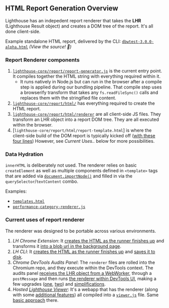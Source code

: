 ## HTML Report Generation Overview

Lighthouse has an indepedent report renderer that takes the **LHR** (Lighthouse Result object) and creates a DOM tree of the report. It's all done client-side.

Example standalone HTML report, delivered by the CLI: [`dbwtest-3.0.0-alpha.html`](https://googlechrome.github.io/lighthouse/reports/dbwtest-3.0.0-alpha.html) _(View the source! 📖)_

### Report Renderer components

1. [`lighthouse-core/report/report-generator.js`](https://github.com/GoogleChrome/lighthouse/blob/master/lighthouse-core/report/report-generator.js) is the current entry point. It compiles together the HTML string with everything required within it.
   - It runs natively in Node.js but can run in the browser after a compile step is applied during our bundling pipeline. That compile step uses a browserify transform that takes any `fs.readFileSync()` calls and replaces them with the stringified file content.
1. [`lighthouse-core/report/html/`](https://github.com/GoogleChrome/lighthouse/tree/master/lighthouse-core/report/html) has everything required to create the HTML report.
1. [`lighthouse-core/report/html/renderer`](https://github.com/GoogleChrome/lighthouse/tree/master/lighthouse-core/report/html/renderer) are all client-side JS files. They transform an LHR object into a report DOM tree. They are all executed within the browser.
1. [`lighthouse-core/report/html/report-template.html`] is where the client-side build of the DOM report is typically kicked off ([with these four lines](https://github.com/GoogleChrome/lighthouse/blob/63c999789dc08b9a3b56b22f25f478f13050da29/lighthouse-core/report/html/report-template.html#L27-L31)) However, see _Current Uses.._ below for more possibilities.


### Data Hydration
`innerHTML` is deliberately not used. The renderer relies on basic `createElement` as well as multiple components defined in `<template>` tags that are added via [`document.importNode()`](https://developer.mozilla.org/en-US/docs/Web/API/Document/importNode) and filled in via the `querySelector`/`textContent` combo.

Examples:

* [`templates.html`](https://github.com/GoogleChrome/lighthouse/blob/master/lighthouse-core/report/html/templates.html)
* [`performance-category-renderer.js`](https://github.com/GoogleChrome/lighthouse/blob/master/lighthouse-core/report/html/renderer/performance-category-renderer.js)

### Current uses of report renderer

The renderer was designed to be portable across various environments.

1. _LH Chrome Extension_: It [creates the HTML as the runner finishes up](https://github.com/GoogleChrome/lighthouse/blob/440155cdda377c458c0efce006bc3a69ce2a351c/lighthouse-core/runner.js#L137-L138) and transforms it [into a blob url in the background page](https://github.com/GoogleChrome/lighthouse/blob/440155cdda377c458c0efce006bc3a69ce2a351c/lighthouse-extension/app/src/lighthouse-ext-background.js#L129-L143).
1. _LH CLI_: It [creates the HTML as the runner finishes up](https://github.com/GoogleChrome/lighthouse/blob/440155cdda377c458c0efce006bc3a69ce2a351c/lighthouse-core/runner.js#L137-L138) and [saves it to disk](https://github.com/GoogleChrome/lighthouse/blob/440155cdda377c458c0efce006bc3a69ce2a351c/lighthouse-cli/printer.js#L71-L92).
1. _Chrome DevTools Audits Panel_: The `renderer` files are rolled into the Chromium repo, and they execute within the DevTools context. The audits panel [receives the LHR object from a WebWorker](https://github.com/ChromeDevTools/devtools-frontend/blob/master/front_end/audits2/Audits2ProtocolService.js#L27-L35), through a `postMessage` and then runs [the renderer within DevTools UI](https://github.com/ChromeDevTools/devtools-frontend/blob/fee00605cada877c1f8e3aae758a0f8d05b64476/front_end/audits2/Audits2Panel.js#L519-L542), making a few upgrades ([one](https://github.com/ChromeDevTools/devtools-frontend/blob/fee00605cada877c1f8e3aae758a0f8d05b64476/front_end/audits2/Audits2Panel.js#L570-L583), [two](https://github.com/ChromeDevTools/devtools-frontend/blob/fee00605cada877c1f8e3aae758a0f8d05b64476/front_end/audits2/Audits2Panel.js#L596-L637)) and [simplifications](https://github.com/ChromeDevTools/devtools-frontend/blob/fee00605cada877c1f8e3aae758a0f8d05b64476/front_end/audits2/Audits2Panel.js#L275-L304).
1. _Hosted [Lighthouse Viewer](https://googlechrome.github.io/lighthouse/viewer/)_: It's a webapp that has the renderer (along with some [additional features](https://github.com/GoogleChrome/lighthouse/blob/master/lighthouse-core/report/html/renderer/report-ui-features.js)) all compiled into a [`viewer.js`](https://googlechrome.github.io/lighthouse/viewer/src/viewer.js) file. Same [basic approach](https://github.com/GoogleChrome/lighthouse/blob/440155cdda377c458c0efce006bc3a69ce2a351c/lighthouse-viewer/app/src/lighthouse-report-viewer.js#L116-L117) there.
